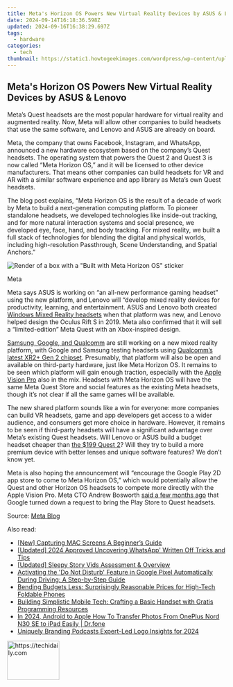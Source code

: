 ```yaml
---
title: Meta's Horizon OS Powers New Virtual Reality Devices by ASUS & Lenovo
date: 2024-09-14T16:18:36.598Z
updated: 2024-09-16T16:38:29.697Z
tags:
  - hardware
categories:
  - tech
thumbnail: https://static1.howtogeekimages.com/wordpress/wp-content/uploads/wm/2023/10/a-close-up-look-at-the-interior-lenses-of-the-quest-3-1.JPG
---
```


## Meta's Horizon OS Powers New Virtual Reality Devices by ASUS & Lenovo

Meta’s Quest headsets are the most popular hardware for virtual reality and augmented reality. Now, Meta will allow other companies to build headsets that use the same software, and Lenovo and ASUS are already on board.

 Meta, the company that owns Facebook, Instagram, and WhatsApp, announced a new hardware ecosystem based on the company’s Quest headsets. The operating system that powers the Quest 2 and Quest 3 is now called “Meta Horizon OS,” and it will be licensed to other device manufacturers. That means other companies can build headsets for VR and AR with a similar software experience and app library as Meta’s own Quest headsets.

 The blog post explains, “Meta Horizon OS is the result of a decade of work by Meta to build a next-generation computing platform. To pioneer standalone headsets, we developed technologies like inside-out tracking, and for more natural interaction systems and social presence, we developed eye, face, hand, and body tracking. For mixed reality, we built a full stack of technologies for blending the digital and physical worlds, including high-resolution Passthrough, Scene Understanding, and Spatial Anchors.”

![Render of a box with a "Built with Meta Horizon OS" sticker](https://static1.howtogeekimages.com/wordpress/wp-content/uploads/2024/04/438925457_755278050044906_778773150524739163_n.png) 

Meta

 Meta says ASUS is working on “an all-new performance gaming headset” using the new platform, and Lenovo will “develop mixed reality devices for productivity, learning, and entertainment. ASUS and Lenovo both created [Windows Mixed Reality headsets](https://some-skills.techidaily.com/new-ultimate-metaverse-vr-gear-list-top-8-choices/) when that platform was new, and Lenovo helped design the Oculus Rift S in 2019\. Meta also confirmed that it will sell a “limited-edition” Meta Quest with an Xbox-inspired design.

[Samsung, Google, and Qualcomm](https://techcrunch.com/2023/02/02/samsung-google-and-qualcomm-are-making-a-mixed-reality-platform/) are still working on a new mixed reality platform, with Google and Samsung testing headsets using [Qualcomm’s latest XR2+ Gen 2 chipset](https://instagram-video-files.techidaily.com/updated-navigating-instagram-hashtags-maximizing-post-exposure-and-engagement/). Presumably, that platform will also be open and available on third-party hardware, just like Meta Horizon OS. It remains to be seen which platform will gain enough traction, especially with the [Apple Vision Pro](https://tiktok-videos.techidaily.com/formulating-a-heartfelt-tiktok-epilogue-for-2024/) also in the mix. Headsets with Meta Horizon OS will have the same Meta Quest Store and social features as the existing Meta headsets, though it’s not clear if all the same games will be available.

 The new shared platform sounds like a win for everyone: more companies can build VR headsets, game and app developers get access to a wider audience, and consumers get more choice in hardware. However, it remains to be seen if third-party headsets will have a significant advantage over Meta’s existing Quest headsets. Will Lenovo or ASUS build a budget headset cheaper than [the $199 Quest 2](https://tech-recovery.techidaily.com/unlock-the-secrets-to-restoring-erased-chats-on-any-cellular-device/)? Will they try to build a more premium device with better lenses and unique software features? We don’t know yet.

 Meta is also hoping the announcement will “encourage the Google Play 2D app store to come to Meta Horizon OS,” which would potentially allow the Quest and other Horizon OS headsets to compete more directly with the Apple Vision Pro. Meta CTO Andrew Bosworth [said a few months ago](https://9to5google.com/2023/11/14/google-play-store-meta-quest-declined/) that Google turned down a request to bring the Play Store to Quest headsets.

 Source: [Meta Blog](https://www.meta.com/blog/quest/meta-horizon-os-open-hardware-ecosystem-asus-republic-gamers-lenovo-xbox/)

<ins class="adsbygoogle"
     style="display:block"
     data-ad-format="autorelaxed"
     data-ad-client="ca-pub-7571918770474297"
     data-ad-slot="1223367746"></ins>

<ins class="adsbygoogle"
     style="display:block"
     data-ad-client="ca-pub-7571918770474297"
     data-ad-slot="8358498916"
     data-ad-format="auto"
     data-full-width-responsive="true"></ins>

<span class="atpl-alsoreadstyle">Also read:</span>
<div><ul>
<li><a href="https://screen-capture.techidaily.com/new-capturing-mac-screens-a-beginners-guide/"><u>[New] Capturing MAC Screens A Beginner’s Guide</u></a></li>
<li><a href="https://article-files.techidaily.com/updated-2024-approved-uncovering-whatsapp-written-off-tricks-and-tips/"><u>[Updated] 2024 Approved Uncovering WhatsApp' Written Off Tricks and Tips</u></a></li>
<li><a href="https://extra-approaches.techidaily.com/updated-sleepy-story-vids-assessment-and-overview/"><u>[Updated] Sleepy Story Vids Assessment & Overview</u></a></li>
<li><a href="https://hardware-reviews.techidaily.com/activating-the-do-not-disturb-feature-in-google-pixel-automatically-during-driving-a-step-by-step-guide/"><u>Activating the 'Do Not Disturb' Feature in Google Pixel Automatically During Driving: A Step-by-Step Guide</u></a></li>
<li><a href="https://hardware-reviews.techidaily.com/bending-budgets-less-surprisingly-reasonable-prices-for-high-tech-foldable-phones/"><u>Bending Budgets Less: Surprisingly Reasonable Prices for High-Tech Foldable Phones</u></a></li>
<li><a href="https://hardware-reviews.techidaily.com/building-simplistic-mobile-tech-crafting-a-basic-handset-with-gratis-programming-resources/"><u>Building Simplistic Mobile Tech: Crafting a Basic Handset with Gratis Programming Resources</u></a></li>
<li><a href="https://android-transfer.techidaily.com/in-2024-android-to-apple-how-to-transfer-photos-from-oneplus-nord-n30-se-to-ipad-easily-drfone-by-drfone-transfer-from-android-transfer-from-android/"><u>In 2024, Android to Apple How To Transfer Photos From OnePlus Nord N30 SE to iPad Easily | Dr.fone</u></a></li>
<li><a href="https://some-skills.techidaily.com/uniquely-branding-podcasts-expert-led-logo-insights-for-2024/"><u>Uniquely Branding Podcasts Expert-Led Logo Insights for 2024</u></a></li>
</ul></div>

<!-- affiliate ads begin -->
<a href="https://review-au.sjv.io/c/5597632/2098701/14409" target="_top" id="2098701">
  <img src="//a.impactradius-go.com/display-ad/14409-2098701" border="0" alt="https://techidaily.com" width="120" height="90"/>
</a>
<img height="0" width="0" src="https://review-au.sjv.io/i/5597632/2098701/14409" style="position:absolute;visibility:hidden;" border="0" />
<!-- affiliate ads end -->


